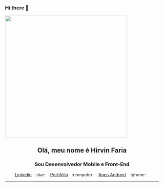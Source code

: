 ### Hi there 👋
<img src="" width="400"/>

<p align="center">
  <h2 align="center">Olá, meu nome é Hirvin Faria</h2>
  <h3 align="center">Sou Desenvolvedor Mobile e Front-End</h3>


  <p align="center">
    <a href="www.linkedin.com/in/hirvin-faria">Linkedin</a>&nbsp;&nbsp;&nbsp;:star:&nbsp;&nbsp;&nbsp;
    <a href="https://hirvinfaria.codes/">Portifólio</a>&nbsp;&nbsp;&nbsp;:computer:&nbsp;&nbsp;&nbsp;
    <a href="https://play.google.com/store/apps/developer?id=hirvin-faria">Apps Android</a>&nbsp;&nbsp;&nbsp;:iphone:&nbsp;&nbsp;&nbsp;
  </p>
</p>

<hr>
